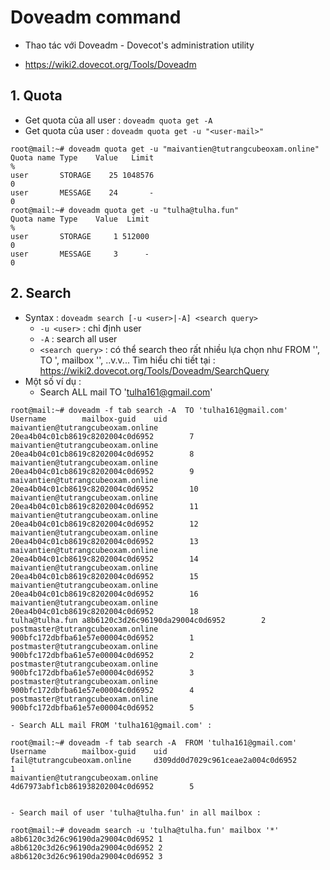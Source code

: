 # Doveadm command 
- Thao tác với Doveadm -  Dovecot's administration utility

- https://wiki2.dovecot.org/Tools/Doveadm


## 1. Quota
- Get quota của all user : `doveadm quota get -A`
- Get quota  của user : `doveadm quota get -u "<user-mail>" `
```
root@mail:~# doveadm quota get -u "maivantien@tutrangcubeoxam.online"
Quota name Type    Value   Limit                                                                                     %
user       STORAGE    25 1048576                                                                                     0
user       MESSAGE    24       -                                                                                     0
root@mail:~# doveadm quota get -u "tulha@tulha.fun"
Quota name Type    Value  Limit                                                                                      %
user       STORAGE     1 512000                                                                                      0
user       MESSAGE     3      -                                                                                      0

```

## 2. Search 
- Syntax : `doveadm search [-u <user>|-A] <search query>`
    - `-u <user>` : chỉ định user
    - `-A` : search all user
    - ` <search query> ` : có thể search theo rất nhiều lựa chọn như FROM '<sender-email>', TO '<receiver-email>, mailbox '<mailbox>', ..v.v... Tìm hiểu chi tiết tại : https://wiki2.dovecot.org/Tools/Doveadm/SearchQuery 
- Một số ví dụ :
    - Search ALL mail TO 'tulha161@gmail.com'
```
root@mail:~# doveadm -f tab search -A  TO 'tulha161@gmail.com'
Username        mailbox-guid    uid
maivantien@tutrangcubeoxam.online       20ea4b04c01cb8619c8202004c0d6952        7
maivantien@tutrangcubeoxam.online       20ea4b04c01cb8619c8202004c0d6952        8
maivantien@tutrangcubeoxam.online       20ea4b04c01cb8619c8202004c0d6952        9
maivantien@tutrangcubeoxam.online       20ea4b04c01cb8619c8202004c0d6952        10
maivantien@tutrangcubeoxam.online       20ea4b04c01cb8619c8202004c0d6952        11
maivantien@tutrangcubeoxam.online       20ea4b04c01cb8619c8202004c0d6952        12
maivantien@tutrangcubeoxam.online       20ea4b04c01cb8619c8202004c0d6952        13
maivantien@tutrangcubeoxam.online       20ea4b04c01cb8619c8202004c0d6952        14
maivantien@tutrangcubeoxam.online       20ea4b04c01cb8619c8202004c0d6952        15
maivantien@tutrangcubeoxam.online       20ea4b04c01cb8619c8202004c0d6952        16
maivantien@tutrangcubeoxam.online       20ea4b04c01cb8619c8202004c0d6952        18
tulha@tulha.fun a8b6120c3d26c96190da29004c0d6952        2
postmaster@tutrangcubeoxam.online       900bfc172dbfba61e57e00004c0d6952        1
postmaster@tutrangcubeoxam.online       900bfc172dbfba61e57e00004c0d6952        2
postmaster@tutrangcubeoxam.online       900bfc172dbfba61e57e00004c0d6952        3
postmaster@tutrangcubeoxam.online       900bfc172dbfba61e57e00004c0d6952        4
postmaster@tutrangcubeoxam.online       900bfc172dbfba61e57e00004c0d6952        5

```
    - Search ALL mail FROM 'tulha161@gmail.com' : 
```
root@mail:~# doveadm -f tab search -A  FROM 'tulha161@gmail.com'
Username        mailbox-guid    uid
fail@tutrangcubeoxam.online     d309dd0d7029c961ceae2a004c0d6952        1
maivantien@tutrangcubeoxam.online       4d67973abf1cb861938202004c0d6952        5


```

    - Search mail of user 'tulha@tulha.fun' in all mailbox : 
```
root@mail:~# doveadm search -u 'tulha@tulha.fun' mailbox '*'
a8b6120c3d26c96190da29004c0d6952 1
a8b6120c3d26c96190da29004c0d6952 2
a8b6120c3d26c96190da29004c0d6952 3

```
